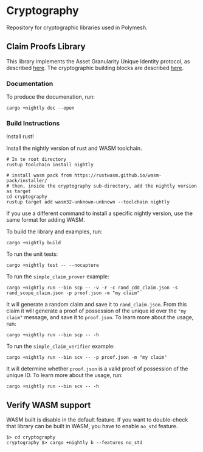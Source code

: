 # Cryptography
Repository for cryptographic libraries used in Polymesh.

## Claim Proofs Library
This library implements the Asset Granularity Unique Identity protocol, as described [here][wiki_main_design]. The  cryptographic building blocks are described [here][wiki_crypto_design].

### Documentation
To produce the documenation, run:
```
cargo +nightly doc --open
```
### Build Instructions

Install rust!


Install the nightly version of rust and WASM toolchain.
```
# In te root directory
rustup toolchain install nightly

# install wasm pack from https://rustwasm.github.io/wasm-pack/installer/
# then, inside the cryptography sub-directory, add the nightly version as target
cd cryptography
rustup target add wasm32-unknown-unknown --toolchain nightly
```

If you use a different command to install a specific nightly version, use the same format for adding WASM.

To build the library and examples, run:
```
cargo +nightly build
```

To run the unit tests:
```
cargo +nightly test -- --nocapture
```

To run the `simple_claim_prover` example:
```
cargo +nightly run --bin scp -- -v -r -c rand_cdd_claim.json -s rand_scope_claim.json -p proof.json -m "my claim"
```

It will generate a random claim and save it to `rand_claim.json`. From this claim it will generate a proof of possession of the unique id over the `"my claim"` message, and save it to `proof.json`.
To learn more about the usage, run:
```
cargo +nightly run --bin scp -- -h
```

To run the `simple_claim_verifier` example:
```
cargo +nightly run --bin scv -- -p proof.json -m "my claim"
```
It will determine whether `proof.json` is a valid proof of possession of the unique ID.
To learn more about the usage, run:
```
cargo +nightly run --bin scv -- -h
```

## Verify WASM support

WASM built is disable in the default feature. If you want to double-check that library can be built
in WASM, you have to enable `no_std` feature.

```
$> cd cryptography
cryptography $> cargo +nightly b --features no_std
```

[wiki_main_design]: https://polymath.atlassian.net/wiki/spaces/PC/pages/172523576/Asset+Granularity+Unique+Identity
[wiki_crypto_design]: https://polymath.atlassian.net/wiki/spaces/CE/pages/202571817/Claim+Proof+Prototype
